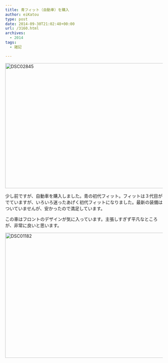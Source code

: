 ```yaml
---
title: 青フィット（自動車）を購入
author: eiKatou
type: post
date: 2014-09-30T21:02:48+00:00
url: /3160.html
archives:
  - 2014
tags:
  - 雑記

---
```

[<img src="http://eikatou.net/blog/wp-content/uploads/2014/10/DSC02845.jpg" alt="DSC02845" width="600" height="400" class="alignnone size-full wp-image-3164" srcset="/uploads/2014/10/DSC02845.jpg 600w, /uploads/2014/10/DSC02845-300x200.jpg 300w, /uploads/2014/10/DSC02845-450x300.jpg 450w" sizes="(max-width: 600px) 100vw, 600px" />][1]
  
少し前ですが、自動車を購入しました。青の初代フィット。フィットは３代目がでていますが、いろいろ迷ったあげく初代フィットになりました。最新の装備はついていませんが、安かったので満足しています。 

この車はフロントのデザインが気に入っています。主張しすぎず平凡なところが、非常に良いと思います。
  
[<img src="http://eikatou.net/blog/wp-content/uploads/2014/10/DSC01182.jpg" alt="DSC01182" width="600" height="400" class="alignnone size-full wp-image-3163" srcset="/uploads/2014/10/DSC01182.jpg 600w, /uploads/2014/10/DSC01182-300x200.jpg 300w, /uploads/2014/10/DSC01182-450x300.jpg 450w" sizes="(max-width: 600px) 100vw, 600px" />][2]

 [1]: http://eikatou.net/blog/wp-content/uploads/2014/10/DSC02845.jpg
 [2]: http://eikatou.net/blog/wp-content/uploads/2014/10/DSC01182.jpg
